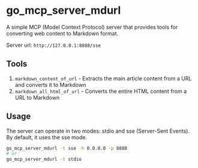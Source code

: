# go_mcp_server_mdurl

A simple MCP (Model Context Protocol) server that provides tools for converting web content to Markdown format.

Server url: `http://127.0.0.1:8888/sse`

## Tools

1. `markdown_content_of_url` - Extracts the main article content from a URL and converts it to Markdown
2. `markdown_all_html_of_url` - Converts the entire HTML content from a URL to Markdown

## Usage

The server can operate in two modes: stdio and sse (Server-Sent Events). By default, it uses the sse mode.

```bash
go_mcp_server_mdurl -t sse -h 0.0.0.0 -p 8888
# or
go_mcp_server_mdurl -t stdio
```